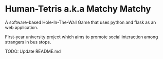 # Human-Tetris a.k.a Matchy Matchy
A software-based Hole-In-The-Wall Game that uses python and flask as an web application.

First-year university project which aims to promote social interaction among strangers in bus stops.

TODO:
Update README.md
